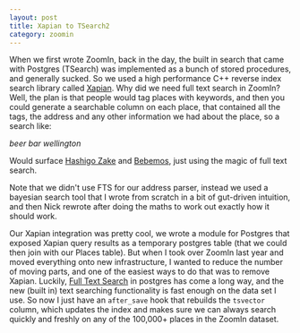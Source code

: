 ```yaml
---
layout: post
title: Xapian to TSearch2
category: zoomin
---
```


When we first wrote ZoomIn, back in the day, the built in search that came with Postgres (TSearch) was implemented as a bunch of stored procedures, and generally sucked. So we used a high performance C++ reverse index search library called [Xapian](http://xapian.org/). Why did we need full text search in ZoomIn? Well, the plan is that people would tag places with keywords, and then you could generate a searchable column on each place, that contained all the tags, the address and any other information we had about the place, so a search like:

*beer bar wellington*

Would surface [Hashigo Zake](http://zoomin.co.nz/map/nz/wellington/te+aro/taranaki+street/25/-hashigo+zake/) and [Bebemos](http://zoomin.co.nz/map/nz/wellington/newtown/riddiford+street/88/-bebemos/), just using the magic of full text search.

Note that we didn't use FTS for our address parser, instead we used a bayesian search tool that I wrote from scratch in a bit of gut-driven intuition, and then Nick rewrote after doing the maths to work out exactly how it should work.

Our Xapian integration was pretty cool, we wrote a module for Postgres that exposed Xapian query results as a temporary postgres table (that we could then join with our Places table). But when I took over ZoomIn last year and moved everything onto new infrastructure, I wanted to reduce the number of moving parts, and one of the easiest ways to do that was to remove Xapian. Luckily, [Full Text Search](http://www.postgresql.org/docs/8.3/static/textsearch.html) in postgres has come a long way, and the new (built in) text searching functionality is fast enough on the data set I use. So now I just have an `after_save` hook that rebuilds the `tsvector` column, which updates the index and makes sure we can always search quickly and freshly on any of the 100,000+ places in the ZoomIn dataset.